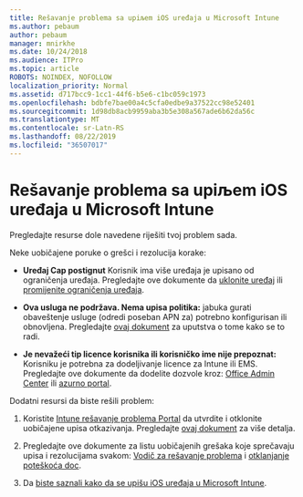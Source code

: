 ```yaml
---
title: Rešavanje problema sa upiљem iOS uređaja u Microsoft Intune
ms.author: pebaum
author: pebaum
manager: mnirkhe
ms.date: 10/24/2018
ms.audience: ITPro
ms.topic: article
ROBOTS: NOINDEX, NOFOLLOW
localization_priority: Normal
ms.assetid: d717bcc9-1cc1-44f6-b5e6-c1bc059c1973
ms.openlocfilehash: bdbfe7bae00a4c5cfa0edbe9a37522cc98e52401
ms.sourcegitcommit: 1d98db8acb9959aba3b5e308a567ade6b62da56c
ms.translationtype: MT
ms.contentlocale: sr-Latn-RS
ms.lasthandoff: 08/22/2019
ms.locfileid: "36507017"
---
```

# <a name="troubleshoot-issues-with-enrolling-ios-devices-in-microsoft-intune"></a>Rešavanje problema sa upiљem iOS uređaja u Microsoft Intune

Pregledajte resurse dole navedene riješiti tvoj problem sada. 
  
Neke uobičajene poruke o grešci i rezolucija korake:
  
- **Uređaj Cap postignut** Korisnik ima više uređaja je upisano od ograničenja uređaja. Pregledajte ove dokumente da [uklonite uređaj](https://docs.microsoft.com/intune/devices-wipe) ili [promijenite ograničenja uređaja](https://docs.microsoft.com/intune/enrollment-restrictions-set#set-device-limit-restrictions).
    
- **Ova usluga ne podržava. Nema upisa politika:** jabuka gurati obaveštenje usluge (odredi poseban APN za) potrebno konfigurisan ili obnovljena. Pregledajte [ovaj dokument](https://docs.microsoft.com/intune/apple-mdm-push-certificate-get) za uputstva o tome kako se to radi. 
    
- **Je nevažeći tip licence korisnika ili korisničko ime nije prepoznat:** Korisniku je potrebna za dodeljivanje licence za Intune ili EMS. Pregledajte ove dokumente da dodelite dozvole kroz: [Office Admin Center](https://docs.microsoft.com/intune/licenses-assign) ili [azurno portal](https://docs.microsoft.com/azure/active-directory/license-users-groups).
    
Dodatni resursi da biste rešili problem:
  
1. Koristite [Intune rešavanje problema Portal](https://devicemanagement.microsoft.com/#blade/Microsoft_Intune_DeviceSettings/TroubleshootBlade) da utvrdite i otklonite uobičajene upisa otkazivanja. Pregledajte [ovaj dokument](https://docs.microsoft.com/intune/help-desk-operators) za više detalja. 
    
2. Pregledajte ove dokumente za listu uobičajenih grešaka koje sprečavaju upisa i rezolucijama svakom: [Vodič za rešavanje problema](https://support.microsoft.com/help/4039809/troubleshooting-ios-device-enrollment-in-intune) i [otklanjanje poteškoća doc](https://docs.microsoft.com/intune-classic/troubleshoot/troubleshoot-device-enrollment-in-intune).
    
3. Da [biste saznali kako da se upišu iOS uređaja u Microsoft Intune](https://docs.microsoft.com/intune/ios-enroll).
    

